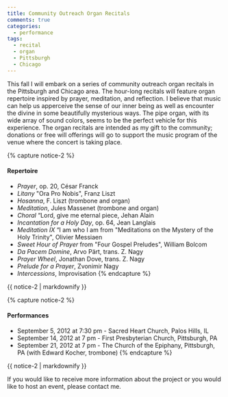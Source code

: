 ```yaml
---
title: Community Outreach Organ Recitals
comments: true
categories: 
  - performance
tags:
  - recital
  - organ
  - Pittsburgh
  - Chicago
---
```

This fall I will embark on a series of community outreach organ recitals in the Pittsburgh and Chicago area. The hour-long recitals will feature organ repertoire inspired by prayer, meditation, and reflection. I believe that music can help us apperceive the sense of our inner being as well as encounter the divine in some beautifully mysterious ways. The pipe organ, with its wide array of sound colors, seems to be the perfect vehicle for this experience. The organ recitals are intended as my gift to the community; donations or free will offerings will go to support the music program of the venue where the concert is taking place. 

{% capture notice-2 %}
#### Repertoire

* _Prayer_, op. 20, César Franck 
* _Litany_ "Ora Pro Nobis", Franz Liszt 
* _Hosanna_,  F. Liszt (trombone and organ)
* _Meditation_, Jules Massenet (trombone and organ)
* _Choral_ “Lord, give me eternal piece, Jehan Alain 
* _Incantation for a Holy Day_, op. 64, Jean Langlais
* _Meditation IX_ “I am who I am from "Meditations on the Mystery of the Holy Trinity", Olivier Messiaen
* _Sweet Hour of Prayer_ from "Four Gospel Preludes", William Bolcom
* _Da Pacem Domine_, Arvo Pärt, trans. Z. Nagy
* _Prayer Wheel_, Jonathan Dove, trans. Z. Nagy
* _Prelude for a Prayer_, Zvonimir Nagy
* _Intercessions_, Improvisation
{% endcapture %}

<div class="notice">
  {{ notice-2 | markdownify }}
</div>

{% capture notice-2 %}
#### Performances

* September 5, 2012 at 7:30 pm - Sacred Heart Church, Palos Hills, IL
* September 14, 2012 at 7 pm - First Presbyterian Church, Pittsburgh, PA
* September 21, 2012 at 7 pm - The Church of the Epiphany, Pittsburgh, PA (with Edward Kocher, trombone)
{% endcapture %}

<div class="notice">
  {{ notice-2 | markdownify }}
</div>

If you would like to receive more information about the project or you would like to host an event, please contact me.
